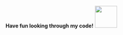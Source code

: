 <!--<h2> Hi, I'm Zaydaan Jahangir! <img src="https://media.giphy.com/media/v1.Y2lkPTc5MGI3NjExcjFqbzN2aWpoZDdqNGlrMmtsem0wZGUxZHA1aXo3d3hhN2FscWJpbiZlcD12MV9zdGlja2Vyc19zZWFyY2gmY3Q9cw/14nnrJRzShCy4w/giphy.gif" width="50"></h2>
<!-- <img align='right' src="https://media.giphy.com/media/ieyl9zmCjO4b4t6qoY/giphy.gif" width="230"> 
<p>Computer Science Student at Northeastern University</p>
  <p>Incoming SWE Co-op at Chewy </p>
<!-- </br>Developer Consultant at <a href="https://www.thoughtworks.com">ThoughtWorks</a><img src="https://media.giphy.com/media/WUlplcMpOCEmTGBtBW/giphy.gif" width="30"> 
</em></p> -->
<!--
[![Linkedin: zaydaan](https://img.shields.io/badge/-zaydaan-blue?style=flat-square&logo=Linkedin&logoColor=white&link=https://www.linkedin.com/in/zaydaan/)](https://www.linkedin.com/in/zaydaan/)
  [![GitHub Zaydaan](https://img.shields.io/github/followers/thaiane?label=follow&style=social)](https://github.com/zaydaanjahangir)

-->
<!-- 
### <img src="https://media3.giphy.com/media/v1.Y2lkPTc5MGI3NjExMjZ5eWJpaTlhcGtmb3g0bXVzNXBjeGp5MGN4MHFqamlzMHA2bm4xcCZlcD12MV9pbnRlcm5hbF9naWZfYnlfaWQmY3Q9cw/mDYBgNVs7sBAeDv9Gt/giphy.gif" width="50"> A little more about me...  

```javascript
const Zaydaan = {
  code: [Java, Python, Go, Kotlin, C#, JavaScript, C],
  frameworks: [React, Flask, Express, Firebase, Kafka],
  libraries: [Pandas, NumPy, Tensorflow, PyTorch, RabbitMQ, Swing],
  topics: ["full-stack", "data science", "anything sports related"],
  communities: {
                        "Full-Stack Developer": "Scout",
                        "Embedded Developer" : "AerospaceNU",
                      },
  challenge: "Exploring 50 new places in Boston this semester"
}
```
-->
<b>Have fun looking through my code!</b> <img src="https://media2.giphy.com/media/v1.Y2lkPTc5MGI3NjExNGpsbDd1cGdhMnlzdTluMTRkcm95MzRyZGFjN2FuOGNvb2FyczUybyZlcD12MV9pbnRlcm5hbF9naWZfYnlfaWQmY3Q9cw/uUJySOVvYIkH933zQo/giphy.gif" width="60">



